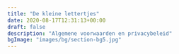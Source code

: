 ```yaml
---
title: "De kleine lettertjes"
date: 2020-08-17T12:31:13+00:00
draft: false
description: "Algemene voorwaarden en privacybeleid"
bgImage: "images/bg/section-bg5.jpg"
---
```



